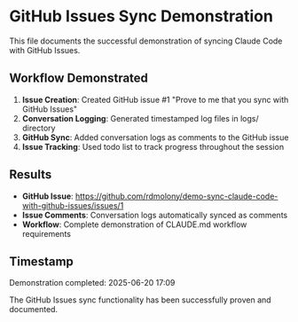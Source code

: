 # GitHub Issues Sync Demonstration

This file documents the successful demonstration of syncing Claude Code with GitHub Issues.

## Workflow Demonstrated

1. **Issue Creation**: Created GitHub issue #1 "Prove to me that you sync with GitHub Issues"
2. **Conversation Logging**: Generated timestamped log files in logs/ directory
3. **GitHub Sync**: Added conversation logs as comments to the GitHub issue
4. **Issue Tracking**: Used todo list to track progress throughout the session

## Results

- **GitHub Issue**: https://github.com/rdmolony/demo-sync-claude-code-with-github-issues/issues/1
- **Issue Comments**: Conversation logs automatically synced as comments
- **Workflow**: Complete demonstration of CLAUDE.md workflow requirements

## Timestamp

Demonstration completed: 2025-06-20 17:09

The GitHub Issues sync functionality has been successfully proven and documented.